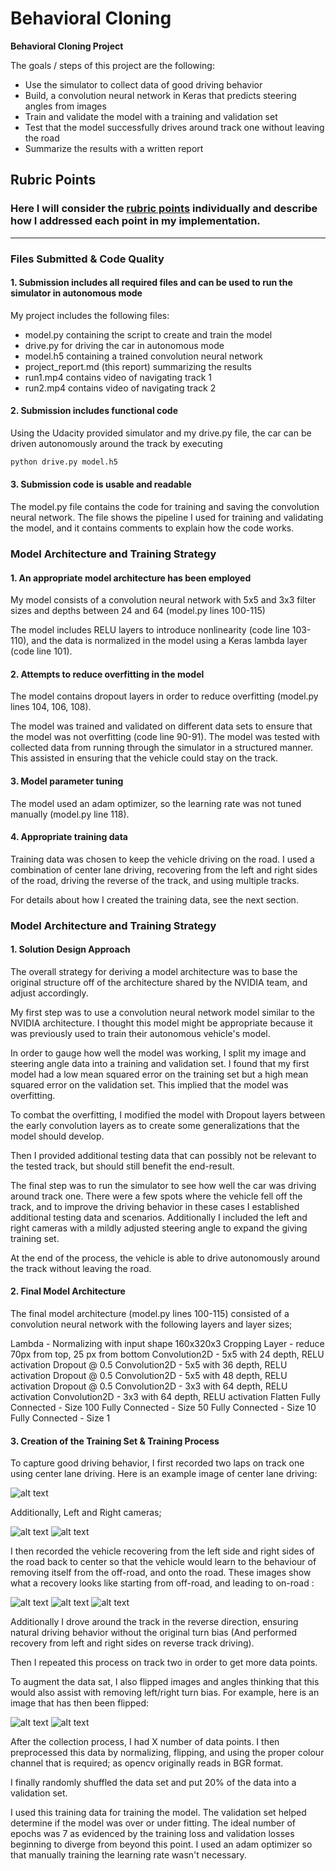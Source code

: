 ﻿
# **Behavioral Cloning** 

**Behavioral Cloning Project**

The goals / steps of this project are the following:
* Use the simulator to collect data of good driving behavior
* Build, a convolution neural network in Keras that predicts steering angles from images
* Train and validate the model with a training and validation set
* Test that the model successfully drives around track one without leaving the road
* Summarize the results with a written report


[//]: # (Image References)
[image1]: ./figures/center_1.jpg "Center Camera"
[image2]: ./figures/left_1.jpg "Left Camera"
[image3]: ./figures/recovery1.JPG "Recovery Image"
[image4]: ./figures/recovery2.JPG "Recovery Image"
[image5]: ./figures/recovery3.JPG "Recovery Image"
[image6]: ./figures/left_normal.jpg "Normal Image"
[image7]: ./figures/left_reverse.jpg "Flipped Image"
[image8]: ./figures/right_1.jpg "Right Camera"

## Rubric Points
### Here I will consider the [rubric points](https://review.udacity.com/#!/rubrics/432/view) individually and describe how I addressed each point in my implementation.  

---
### Files Submitted & Code Quality

#### 1. Submission includes all required files and can be used to run the simulator in autonomous mode

My project includes the following files:
* model.py containing the script to create and train the model
* drive.py for driving the car in autonomous mode
* model.h5 containing a trained convolution neural network 
* project_report.md (this report) summarizing the results
* run1.mp4 contains video of navigating track 1
* run2.mp4 contains video of navigating track 2

#### 2. Submission includes functional code
Using the Udacity provided simulator and my drive.py file, the car can be driven autonomously around the track by executing 
```sh
python drive.py model.h5
```

#### 3. Submission code is usable and readable

The model.py file contains the code for training and saving the convolution neural network. The file shows the pipeline I used for training and validating the model, and it contains comments to explain how the code works.

### Model Architecture and Training Strategy

#### 1. An appropriate model architecture has been employed

My model consists of a convolution neural network with 5x5 and 3x3 filter sizes and depths between 24 and 64 (model.py lines 100-115) 

The model includes RELU layers to introduce nonlinearity (code line 103-110), and the data is normalized in the model using a Keras lambda layer (code line 101). 

#### 2. Attempts to reduce overfitting in the model

The model contains dropout layers in order to reduce overfitting (model.py lines 104, 106, 108). 

The model was trained and validated on different data sets to ensure that the model was not overfitting (code line 90-91). The model was tested with collected data from running through the simulator in a structured manner.  This assisted in ensuring that the vehicle could stay on the track.

#### 3. Model parameter tuning

The model used an adam optimizer, so the learning rate was not tuned manually (model.py line 118).

#### 4. Appropriate training data

Training data was chosen to keep the vehicle driving on the road. I used a combination of center lane driving, recovering from the left and right sides of the road, driving the reverse of the track, and using multiple tracks.

For details about how I created the training data, see the next section. 

### Model Architecture and Training Strategy

#### 1. Solution Design Approach

The overall strategy for deriving a model architecture was to base the original structure off of the architecture shared by the NVIDIA team, and adjust accordingly.

My first step was to use a convolution neural network model similar to the NVIDIA architecture.  I thought this model might be appropriate because it was previously used to train their autonomous vehicle's model.  

In order to gauge how well the model was working, I split my image and steering angle data into a training and validation set. I found that my first model had a low mean squared error on the training set but a high mean squared error on the validation set. This implied that the model was overfitting. 

To combat the overfitting, I modified the model with Dropout layers between the early convolution layers as to create some generalizations that the model should develop.  

Then I provided additional testing data that can possibly not be relevant to the tested track, but should still benefit the end-result.

The final step was to run the simulator to see how well the car was driving around track one. There were a few spots where the vehicle fell off the track, and to improve the driving behavior in these cases I established additional testing data and scenarios.  Additionally I included the left and right cameras with a mildly adjusted steering angle to expand the giving training set.

At the end of the process, the vehicle is able to drive autonomously around the track without leaving the road.

#### 2. Final Model Architecture

The final model architecture (model.py lines 100-115) consisted of a convolution neural network with the following layers and layer sizes;

Lambda - Normalizing with input shape 160x320x3
Cropping Layer - reduce 70px from top, 25 px from bottom
Convolution2D - 5x5 with 24 depth, RELU activation
Dropout @ 0.5
Convolution2D - 5x5 with 36 depth, RELU activation
Dropout @ 0.5
Convolution2D - 5x5 with 48 depth, RELU activation
Dropout @ 0.5
Convolution2D - 3x3 with 64 depth, RELU activation
Convolution2D - 3x3 with 64 depth, RELU activation
Flatten
Fully Connected - Size 100
Fully Connected - Size 50
Fully Connected - Size 10
Fully Connected - Size 1


#### 3. Creation of the Training Set & Training Process

To capture good driving behavior, I first recorded two laps on track one using center lane driving. Here is an example image of center lane driving:

![alt text][image1]

Additionally, Left and Right cameras;

![alt text][image2]
![alt text][image8]

I then recorded the vehicle recovering from the left side and right sides of the road back to center so that the vehicle would learn to the behaviour of removing itself from the off-road, and onto the road. These images show what a recovery looks like starting from off-road, and leading to on-road :

![alt text][image3]
![alt text][image4]
![alt text][image5]

Additionally I drove around the track in the reverse direction, ensuring natural driving behavior without the original turn bias (And performed recovery from left and right sides on reverse track driving).  

Then I repeated this process on track two in order to get more data points.

To augment the data sat, I also flipped images and angles thinking that this would also assist with removing left/right turn bias. For example, here is an image that has then been flipped:

![alt text][image6]
![alt text][image7]

After the collection process, I had X number of data points. I then preprocessed this data by normalizing, flipping, and using the proper colour channel that is required; as opencv originally reads in BGR format.

I finally randomly shuffled the data set and put 20% of the data into a validation set. 

I used this training data for training the model. The validation set helped determine if the model was over or under fitting. The ideal number of epochs was 7 as evidenced by the training loss and validation losses beginning to diverge from beyond this point. I used an adam optimizer so that manually training the learning rate wasn't necessary.
